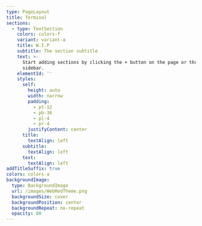 ```yaml
---
type: PageLayout
title: Terminal
sections:
  - type: TextSection
    colors: colors-f
    variant: variant-a
    title: W.I.P
    subtitle: The section subtitle
    text: >-
      Start adding sections by clicking the + button on the page or through the
      sidebar.
    elementId: ''
    styles:
      self:
        height: auto
        width: narrow
        padding:
          - pt-12
          - pb-36
          - pl-4
          - pr-4
        justifyContent: center
      title:
        textAlign: left
      subtitle:
        textAlign: left
      text:
        textAlign: left
addTitleSuffix: true
colors: colors-a
backgroundImage:
  type: BackgroundImage
  url: /images/WebRedTheme.png
  backgroundSize: cover
  backgroundPosition: center
  backgroundRepeat: no-repeat
  opacity: 80
---
```

